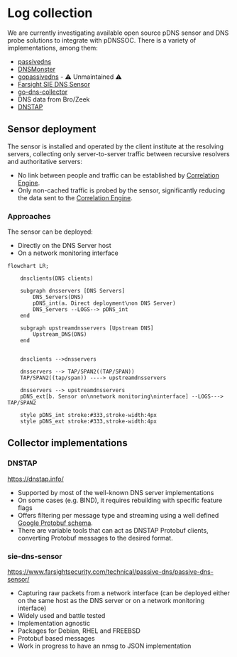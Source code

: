 # Log collection

We are currently investigating available open source pDNS sensor and DNS probe solutions to integrate with pDNSSOC. There is a variety of implementations, among them:

* [passivedns](https://github.com/gamelinux/passivedns/)
* [DNSMonster](https://github.com/mosajjal/dnsmonster)
* [gopassivedns](https://github.com/Phillipmartin/gopassivedns) - :warning: Unmaintained :warning:
* [Farsight SIE DNS Sensor](https://github.com/farsightsec/sie-dns-sensor/)
* [go-dns-collector](https://github.com/dmachard/go-dns-collector/)
* DNS data from Bro/Zeek
* [DNSTAP](https://dnstap.info/)

## Sensor deployment

The sensor is installed and operated by the client institute at the resolving servers, collecting only server-to-server traffic between recursive resolvers and authoritative servers:
* No link between people and traffic can be established by [Correlation Engine](./docs/correlation_engine.md).
* Only non-cached traffic is probed by the sensor, significantly reducing the data sent to the [Correlation Engine](./docs/correlation_engine.md).

### Approaches
The sensor can be deployed:
* Directly on the DNS Server host
* On a network monitoring interface

```mermaid
flowchart LR;

    dnsclients(DNS clients)

    subgraph dnsservers [DNS Servers]
        DNS_Servers(DNS)
        pDNS_int(a. Direct deployment\non DNS Server)
        DNS_Servers --LOGS--> pDNS_int
    end

    subgraph upstreamdnsservers [Upstream DNS]
        Upstream_DNS(DNS)
    end


    dnsclients -->dnsservers

    dnsservers --> TAP/SPAN2((TAP/SPAN))
    TAP/SPAN2((tap/span)) ----> upstreamdnsservers

    dnsservers --> upstreamdnsservers
    pDNS_ext[b. Sensor on\nnetwork monitoring\ninterface] --LOGS---> TAP/SPAN2

    style pDNS_int stroke:#333,stroke-width:4px
    style pDNS_ext stroke:#333,stroke-width:4px
```

## Collector implementations

### DNSTAP
https://dnstap.info/

* Supported by most of the well-known DNS server implementations
* On some cases (e.g. BIND), it requires rebuilding with specific feature flags
* Offers filtering per message type and streaming using a well defined [Google Protobuf schema](https://github.com/dnstap/dnstap.pb/blob/master/dnstap.proto).
* There are variable tools that can act as DNSTAP Protobuf clients, converting Protobuf messages to the desired format.

### sie-dns-sensor
https://www.farsightsecurity.com/technical/passive-dns/passive-dns-sensor/

* Capturing raw packets from a network interface (can be deployed either on the same host as the DNS server or on a network monitoring interface)
* Widely used and battle tested
* Implementation agnostic
* Packages for Debian, RHEL and FREEBSD
* Protobuf based messages
* Work in progress to have an nmsg to JSON implementation
